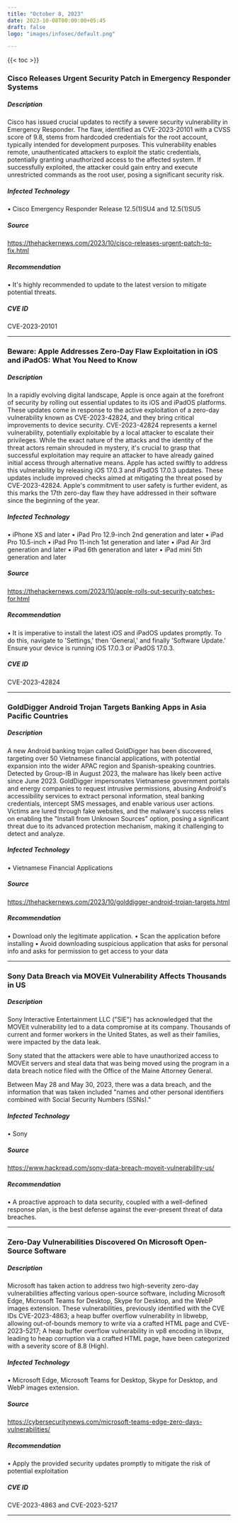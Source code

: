 ```yaml
---
title: "October 8, 2023"
date: 2023-10-08T00:00:00+05:45
draft: false
logo: "images/infosec/default.png"

---
```


{{< toc >}}

### Cisco Releases Urgent Security Patch in Emergency Responder Systems

##### Description
Cisco has issued crucial updates to rectify a severe security vulnerability in Emergency Responder. The flaw, identified as CVE-2023-20101 with a CVSS score of 9.8, stems from hardcoded credentials for the root account, typically intended for development purposes. This vulnerability enables remote, unauthenticated attackers to exploit the static credentials, potentially granting unauthorized access to the affected system. If successfully exploited, the attacker could gain entry and execute unrestricted commands as the root user, posing a significant security risk.

##### Infected Technology
 • Cisco Emergency Responder Release 12.5(1)SU4 and 12.5(1)SU5

##### Source
https://thehackernews.com/2023/10/cisco-releases-urgent-patch-to-fix.html

##### Recommendation
• It's highly recommended to update to the latest version to mitigate potential threats.

##### CVE ID
CVE-2023-20101

----------------

### Beware: Apple Addresses Zero-Day Flaw Exploitation in iOS and iPadOS: What You Need to Know

##### Description
In a rapidly evolving digital landscape, Apple is once again at the forefront of security by rolling out essential updates to its iOS and iPadOS platforms. These updates come in response to the active exploitation of a zero-day vulnerability known as CVE-2023-42824, and they bring critical improvements to device security. CVE-2023-42824 represents a kernel vulnerability, potentially exploitable by a local attacker to escalate their privileges. While the exact nature of the attacks and the identity of the threat actors remain shrouded in mystery, it's crucial to grasp that successful exploitation may require an attacker to have already gained initial access through alternative means. Apple has acted swiftly to address this vulnerability by releasing iOS 17.0.3 and iPadOS 17.0.3 updates. These updates include improved checks aimed at mitigating the threat posed by CVE-2023-42824. Apple's commitment to user safety is further evident, as this marks the 17th zero-day flaw they have addressed in their software since the beginning of the year.

##### Infected Technology
• iPhone XS and later
• iPad Pro 12.9-inch 2nd generation and later
• iPad Pro 10.5-inch
• iPad Pro 11-inch 1st generation and later
• iPad Air 3rd generation and later
• iPad 6th generation and later
• iPad mini 5th generation and later

##### Source
https://thehackernews.com/2023/10/apple-rolls-out-security-patches-for.html

##### Recommendation
• It is imperative to install the latest iOS and iPadOS updates promptly. To do this, navigate to 'Settings,' then 'General,' and finally 'Software Update.' Ensure your device is running iOS 17.0.3 or iPadOS 17.0.3.

##### CVE ID
CVE-2023-42824

----------------

### GoldDigger Android Trojan Targets Banking Apps in Asia Pacific Countries

##### Description
A new Android banking trojan called GoldDigger has been discovered, targeting over 50 Vietnamese financial applications, with potential expansion into the wider APAC region and Spanish-speaking countries. Detected by Group-IB in August 2023, the malware has likely been active since June 2023. GoldDigger impersonates Vietnamese government portals and energy companies to request intrusive permissions, abusing Android's accessibility services to extract personal information, steal banking credentials, intercept SMS messages, and enable various user actions. Victims are lured through fake websites, and the malware's success relies on enabling the "Install from Unknown Sources" option, posing a significant threat due to its advanced protection mechanism, making it challenging to detect and analyze.
 
##### Infected Technology
• Vietnamese Financial Applications

##### Source
https://thehackernews.com/2023/10/golddigger-android-trojan-targets.html

##### Recommendation
• Download only the legitimate application.
• Scan the application before installing 
• Avoid downloading suspicious application that asks for personal info and asks for permission to get access to your data

----------------

### Sony Data Breach via MOVEit Vulnerability Affects Thousands in US

##### Description
Sony Interactive Entertainment LLC ("SIE") has acknowledged that the MOVEit vulnerability led to a data compromise at its company. Thousands of current and former workers in the United States, as well as their families, were impacted by the data leak.

Sony stated that the attackers were able to have unauthorized access to MOVEit servers and steal data that was being moved using the program in a data breach notice filed with the Office of the Maine Attorney General.

Between May 28 and May 30, 2023, there was a data breach, and the information that was taken included "names and other personal identifiers combined with Social Security Numbers (SSNs)."

##### Infected Technology
• Sony

##### Source
https://www.hackread.com/sony-data-breach-moveit-vulnerability-us/

##### Recommendation
• A proactive approach to data security, coupled with a well-defined response plan, is the best defense against the ever-present threat of data breaches.

----------------

### Zero-Day Vulnerabilities Discovered On Microsoft Open-Source Software
 
##### Description
Microsoft has taken action to address two high-severity zero-day vulnerabilities affecting various open-source software, including Microsoft Edge, Microsoft Teams for Desktop, Skype for Desktop, and the WebP images extension. These vulnerabilities, previously identified with the CVE IDs CVE-2023-4863; a heap buffer overflow vulnerability in libwebp, allowing out-of-bounds memory to write via a crafted HTML page and CVE-2023-5217; A heap buffer overflow vulnerability in vp8 encoding in libvpx, leading to heap corruption via a crafted HTML page, have been categorized with a severity score of 8.8 (High). 

##### Infected Technology
• Microsoft Edge, Microsoft Teams for Desktop, Skype for Desktop, and WebP images extension.

##### Source
https://cybersecuritynews.com/microsoft-teams-edge-zero-days-vulnerabilities/
 
##### Recommendation
• Apply the provided security updates promptly to mitigate the risk of potential exploitation

##### CVE ID
CVE-2023-4863 and CVE-2023-5217

---------------